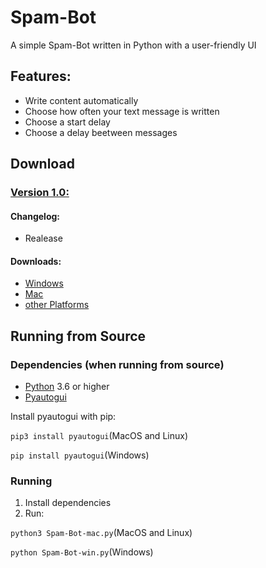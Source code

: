 # Spam-Bot
A simple Spam-Bot written in Python with a user-friendly UI

## Features:
- Write content automatically
- Choose how often your text message is written
- Choose a start delay
- Choose a delay beetween messages


## Download
### **[Version 1.0:](https://github.com/Pixel-Master/Spam-Bot/releases/tag/v1.0.0)**
#### Changelog:

- Realease

#### Downloads:

- [Windows](https://github.com/Pixel-Master/Spam-Bot/releases/download/v1.0.0/Spam-Bot.exe)
- [Mac](https://github.com/Pixel-Master/Spam-Bot/releases/download/v1.0.0/Spam-Bot.app.zip)
- [other Platforms](https://github.com/Pixel-Master/Spam-Bot#running-from-source)


## Running from Source 
### Dependencies (when running from source)
- [Python](https://python.org/) 3.6 or higher
- [Pyautogui](https://pyautogui.readthedocs.io/en/latest/) 

Install pyautogui with pip:

`pip3 install pyautogui`(MacOS and Linux) 

`pip install pyautogui`(Windows)

### Running
1. Install dependencies
2. Run:

`python3 Spam-Bot-mac.py`(MacOS and Linux) 

`python Spam-Bot-win.py`(Windows)
 